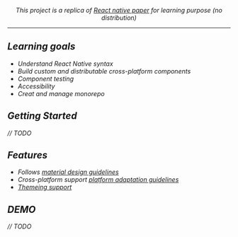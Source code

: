<p align="center"><i>This project is a replica of <a href="https://reactnativepaper.com">React native paper</a> for learning purpose (no distribution)<i><p>

---

## Learning goals

- Understand React Native syntax
- Build custom and distributable cross-platform components
- Component testing
- Accessibility
- Creat and manage monorepo

## Getting Started

// TODO

## Features

- Follows [material design guidelines](https://m3.material.io/get-started/)
- Cross-platform support [platform adaptation guidelines](https://material.io/design/platform-guidance/cross-platform-adaptation.html)
- [Themeing support](https://callstack.github.io/react-native-paper/docs/guides/theming/)

## DEMO

// TODO
